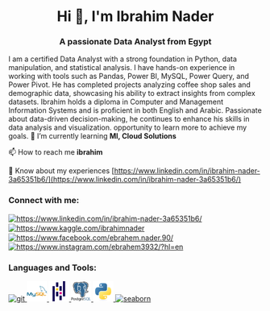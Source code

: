 <h1 align="center">Hi 👋, I'm Ibrahim Nader</h1>
<h3 align="center">A passionate Data Analyst from Egypt</h3>

I am a certified Data Analyst with a strong foundation in Python, data manipulation, and statistical analysis. I have hands-on experience in working with tools such as Pandas, Power BI, MySQL, Power Query, and Power Pivot. He has completed projects analyzing coffee shop sales and demographic data, showcasing his ability to extract insights from complex datasets. Ibrahim holds a diploma in Computer and Management Information Systems and is proficient in both English and Arabic. Passionate about data-driven decision-making, he continues to enhance his skills in data analysis and visualization. opportunity to learn more to achieve my goals.
🌱 I’m currently learning **Ml, Cloud Solutions**

📫 How to reach me **ibrahim**

📄 Know about my experiences [https://www.linkedin.com/in/ibrahim-nader-3a65351b6/](https://www.linkedin.com/in/ibrahim-nader-3a65351b6/)

<h3 align="left">Connect with me:</h3>
<p align="left">
<a href="https://linkedin.com/in/https://www.linkedin.com/in/ibrahim-nader-3a65351b6/" target="blank"><img align="center" src="https://raw.githubusercontent.com/rahuldkjain/github-profile-readme-generator/master/src/images/icons/Social/linked-in-alt.svg" alt="https://www.linkedin.com/in/ibrahim-nader-3a65351b6/" height="30" width="40" /></a>
<a href="https://kaggle.com/https://www.kaggle.com/ibrahimnader" target="blank"><img align="center" src="https://raw.githubusercontent.com/rahuldkjain/github-profile-readme-generator/master/src/images/icons/Social/kaggle.svg" alt="https://www.kaggle.com/ibrahimnader" height="30" width="40" /></a>
<a href="https://fb.com/https://www.facebook.com/ebrahem.nader.90/" target="blank"><img align="center" src="https://raw.githubusercontent.com/rahuldkjain/github-profile-readme-generator/master/src/images/icons/Social/facebook.svg" alt="https://www.facebook.com/ebrahem.nader.90/" height="30" width="40" /></a>
<a href="https://instagram.com/https://www.instagram.com/ebrahem3932/?hl=en" target="blank"><img align="center" src="https://raw.githubusercontent.com/rahuldkjain/github-profile-readme-generator/master/src/images/icons/Social/instagram.svg" alt="https://www.instagram.com/ebrahem3932/?hl=en" height="30" width="40" /></a>
</p>

<h3 align="left">Languages and Tools:</h3>
<p align="left"> <a href="https://git-scm.com/" target="_blank" rel="noreferrer"> <img src="https://www.vectorlogo.zone/logos/git-scm/git-scm-icon.svg" alt="git" width="40" height="40"/> </a> <a href="https://www.mysql.com/" target="_blank" rel="noreferrer"> <img src="https://raw.githubusercontent.com/devicons/devicon/master/icons/mysql/mysql-original-wordmark.svg" alt="mysql" width="40" height="40"/> </a> <a href="https://pandas.pydata.org/" target="_blank" rel="noreferrer"> <img src="https://raw.githubusercontent.com/devicons/devicon/2ae2a900d2f041da66e950e4d48052658d850630/icons/pandas/pandas-original.svg" alt="pandas" width="40" height="40"/> </a> <a href="https://www.postgresql.org" target="_blank" rel="noreferrer"> <img src="https://raw.githubusercontent.com/devicons/devicon/master/icons/postgresql/postgresql-original-wordmark.svg" alt="postgresql" width="40" height="40"/> </a> <a href="https://www.python.org" target="_blank" rel="noreferrer"> <img src="https://raw.githubusercontent.com/devicons/devicon/master/icons/python/python-original.svg" alt="python" width="40" height="40"/> </a> <a href="https://seaborn.pydata.org/" target="_blank" rel="noreferrer"> <img src="https://seaborn.pydata.org/_images/logo-mark-lightbg.svg" alt="seaborn" width="40" height="40"/> </a> </p>
